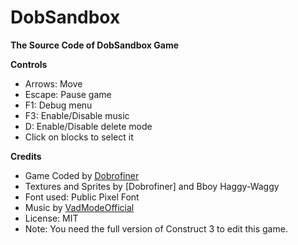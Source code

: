 **DobSandbox**
================

**The Source Code of DobSandbox Game**

**Controls**

* Arrows: Move
* Escape: Pause game
* F1: Debug menu
* F3: Enable/Disable music
* D: Enable/Disable delete mode
* Click on blocks to select it

**Credits**

* Game Coded by [Dobrofiner](https://github.com/Dobrofiner)
* Textures and Sprites by [Dobrofiner] and Bboy Haggy-Waggy
* Font used: Public Pixel Font
* Music by [VadModeOfficial](https://github.com/VadModeOfficial)
* License: MIT
* Note: You need the full version of Construct 3 to edit this game.
